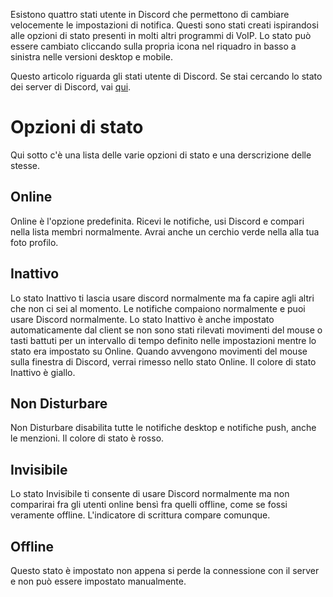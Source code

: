 <!-- TITLE: [IT] Stato Utente -->
<!-- SUBTITLE: Imposta le notifiche semplicemente con un click. -->

Esistono quattro stati utente in Discord che permettono di cambiare velocemente le impostazioni di notifica. Questi sono stati creati ispirandosi alle opzioni di stato presenti in molti altri programmi di VoIP. Lo stato può essere cambiato cliccando sulla propria icona nel riquadro in basso a sinistra nelle versioni desktop e mobile.

Questo articolo riguarda gli stati utente di Discord. Se stai cercando lo stato dei server di Discord, vai [qui](https://status.discordapp.com).

# Opzioni di stato
Qui sotto c'è una lista delle varie opzioni di stato e una derscrizione delle stesse.

## Online
Online è l'opzione predefinita. Ricevi le notifiche, usi Discord e compari nella lista membri normalmente. Avrai anche un cerchio verde nella alla tua foto profilo.

## Inattivo
Lo stato Inattivo ti lascia usare discord normalmente ma fa capire agli altri che non ci sei al momento. Le notifiche compaiono normalmente e puoi usare Discord normalmente. 
Lo stato Inattivo è anche impostato automaticamente dal client se non sono stati rilevati movimenti del mouse o tasti battuti per un intervallo di tempo definito nelle impostazioni mentre lo stato era impostato su Online. Quando avvengono movimenti del mouse sulla finestra di Discord, verrai rimesso nello stato Online. Il colore di stato Inattivo è giallo.

## Non Disturbare
Non Disturbare disabilita tutte le notifiche desktop e notifiche push, anche le menzioni. Il colore di stato è rosso.

## Invisibile
Lo stato Invisibile ti consente di usare Discord normalmente ma non comparirai fra gli utenti online bensì fra quelli offline, come se fossi veramente offline. L'indicatore di scrittura compare comunque.

## Offline
Questo stato è impostato non appena si perde la connessione con il server e non può essere impostato manualmente.